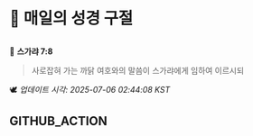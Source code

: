 # 🙏 매일의 성경 구절
##
<!-- START_BIBLE_VERSE -->
📖 **스가랴 7:8**
> 사로잡혀 가는 까닭 여호와의 말씀이 스가랴에게 임하여 이르시되

🕊️ _업데이트 시각: 2025-07-06 02:44:08 KST_
  <!-- END_BIBLE_VERSE -->
## GITHUB_ACTION

